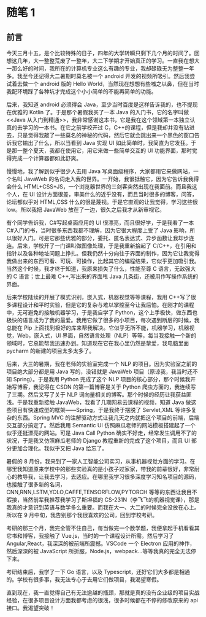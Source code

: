 # 随笔 1

## 前言

今天三月十五，是个比较特殊的日子，四年的大学转瞬只剩下几个月的时间了。回想这几年，大一整整荒废了一整年，大二下学期才开始真正的学习。一直我在想大一那么好的时间，我所在的计算机专业这么有趣的专业，我却碌碌无为整整一年多。我至今还记得大二暑期时莫名被一个 android 开发的视频所吸引。然后我尝试着去做一个 android 版的 Hello World，当然现在想想有些嗤之以鼻，但在当时我配环境踩了各种坑才完成这个小小简单的不能再简单的功能。

后来，我知道 android 必须得会 Java，至少当时百度是这样告诉我的，也不提现在优雅的 Kotlin 了。于是那个暑假我买了一本 Java 的入门书，它的名字叫做<<Java 从入门到精通>>，我非常感谢这本书，它是我在这个领域第一本独立认真的去学习的一本书。在它之前学校开过 C，C++的课程，但是我却并没有钻进去，只是觉得我敲了一些莫名的神秘的代码，然后它就会跳出来一个黑色的窗口告诉我它输出了什么，所以当看到 Java 实现 UI 如此简单时，我简直为它发狂。于是那一整个夏天，我都在使用它，用它来做一些简单交互的 UI 功能界面，那时觉得完成一个计算器都如此舒爽。

慢慢地，我了解到似乎很少人去用 Java 写桌面级程序，大家都用它来做网站，一个名叫 JavaWeb 的名词走入我的世界。一开始，我很抵触它，因为它告诉我我得会什么 HTML+CSS+JS，一个浏览器世界的三剑客突然出现在我面前。而且我这个人，在 UI 设计方面很差，审美什么的近乎没有，而且当时很多的博客，问答，论坛都似乎对 HTML,CSS 什么的很是蔑视。于是它直观的让我觉得，学习这些很 low。所以我把 JavaWeb 放在了一边，很久之后我才从新审视它。

有个同学告诉我，C#写起桌面应用的 UI 很漂亮，而且很好学，于是我看了一本 C#入门的书，当时很多东西我都不理解，因为它很大程度上受了 Java 影响，所以很好入门。可是它那些优雅的部分，委托、匿名表达式、异步函数让我却步连连。后来，学校开了一门课叫做图像处理，于是我重新拾起了 C/C++，在引用和指针以及各种地址问题上挣扎。但我仍然十分向往于界面的制作，因为它让我觉得我做出来的东西可看、可玩、可操作，比起其它的编程结果，它似乎更加吸引我。当然这个时候，我才终于知道，我原来损失了什么，性能至尊 C 语言，无敌强大的 C 语言；世上最难 C++,写出来的界面甩 Java 几条街，还被用作写操作系统的界面。

后来学校陆续的开展了模式识别，嵌入式，机器视觉等等课程，我用 C++写了很多课程设计和平时实验，但是它的复杂与难以掌控至今让我后怕。在刚才的课程中，无可避免的接触机器学习，于是我自学了 Python，这个上手极快，做东西也极快的语言成为了我的最爱。我用它做了很多的小项目，每次遇到断层的时候，我总能在 Pip 上面找到极好的库来帮我解决。它似乎无所不能，机器学习，机器视觉，Web，嵌入式，UI 界面，自然语言处理（NLP）等等，每当我接触一个新的领域时，它总能帮我迅速办到。知道现在它在我心里仍然是挚爱，我电脑里面 pycharm 的新建的项目太多太多了。

后来，大三的暑期，我在老师的实验室完成一个 NLP 的项目。因为实验室之前的项目绝大部分都是用 Java 写的，没错就是 JavaWeb 项目（原谅我，我当时还不知 Spring）。于是我用 Python 完成了这个 NLP 项目的核心部分，那个时候我开始写博客，我记得在 CSDN 的第一篇博客是关于 Python 爬虫方面的，我连续写了三期。然后又写了关于 NLP 词向量相关的博客。那个时候的经历让我获益匪浅。于是我重新接触 JavaWeb，我看了几期网易云课程的视频，知道 Java 做这些项目有快速成型的框架——Spring，于是我终于摆脱了 Servlet,XML 等许多复杂的东西。Spring MVC 的注解驱动方式让我几天之内就把这个项目的前端，后端交互部分搞定了。然后我用 Semantic UI 仿照麻瓜老师的网站模板搭建起了一个似乎还挺漂亮的网站。可是 Java Call Python 确实不好走，经常发生调用不了的状况，于是我又仿照麻瓜老师的 Django 教程重新的完成了这个项目，而且 UI 部分更加合理化。我似乎又把 Java 给忘了。

暑假的 8 月份，我来到了一家人工智能公司实习，从事机器视觉方面的学习。在哪里我知道原来学校中的那些实验真的是小孩子过家家，带我的前辈很好，非常耐心的教导我，让我去学习，去适应。在哪里我学习很多深度学习知名项目的源码，也接触了很多新的名词，CNN,RNN,LSTM,YOLO,CAFFE,TENSORFLOW,PYTORCH 等等的东西让我目不暇接，当然前辈我推荐我学习了斯坦福的 CS-231N（李飞飞的机器视觉课），那是我真的才意识到英语与数学多么重要。而我在大一、大二的时候完全没放在心上。所以在 9 月中旬，我告别那个我很喜欢的公司，回到学校考研。

考研的那三个月，我完全管不住自己，每当做完一个数学题，我便拿起手机看看其它书和博客，我接触了 Vue.js，当时的一个课程设计所需。然后学习了 Angular,React，我深深的被前端所震撼。VSCode 一个 Electron 应用的神作，然后深深的被 JavaScript 所折服，Node.js，webpack...等等我真的完全无法停下来。

考研结束后，我学了一下 Go 语言，以及 Typescript，还好它们大多都是相通的。学校有很多事，我无法专心于去用它们做项目，我渴望寒假。

直到现在，我一直觉得自己有无法逾越的瓶颈，那就是真的没有企业级的项目实战经验，在很多项目设计方面我都考虑的很浅，很多时候都在不停的修改原来的 api 接口。我渴望突破！
